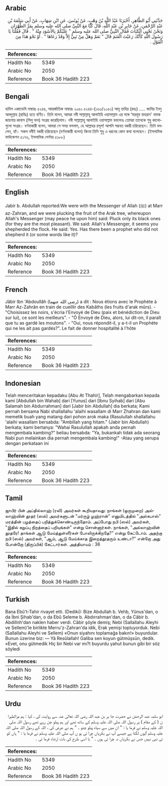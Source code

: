## Arabic


<div dir="rtl" lang="ar" style={{fontSize:'larger',backgroundColor:'#f8f9fa',padding:20}}>
حَدَّثَنِي أَبُو الطَّاهِرِ، أَخْبَرَنَا عَبْدُ اللَّهِ بْنُ وَهْبٍ، عَنْ يُونُسَ، عَنِ ابْنِ شِهَابٍ، عَنْ أَبِي سَلَمَةَ بْنِ عَبْدِ الرَّحْمَنِ، عَنْ جَابِرِ بْنِ عَبْدِ اللَّهِ، قَالَ كُنَّا مَعَ النَّبِيِّ صلى الله عليه وسلم بِمَرِّ الظَّهْرَانِ وَنَحْنُ نَجْنِي الْكَبَاثَ فَقَالَ النَّبِيُّ صلى الله عليه وسلم ‏"‏ عَلَيْكُمْ بِالأَسْوَدِ مِنْهُ ‏"‏ ‏.‏ قَالَ فَقُلْنَا يَا رَسُولَ اللَّهِ كَأَنَّكَ رَعَيْتَ الْغَنَمَ قَالَ ‏"‏ نَعَمْ وَهَلْ مِنْ نَبِيٍّ إِلاَّ وَقَدْ رَعَاهَا ‏"‏ ‏.‏ أَوْ نَحْوَ هَذَا مِنَ الْقَوْلِ ‏.‏
</div>
<div style={{backgroundColor:'#f8f9fa',padding:20, marginBottom: 10}}><table> <thead> <tr> <th>References:</th> <th></th> </tr> </thead> <tbody><tr><td>Hadith No</td><td>5349</td></tr><tr><td>Arabic No</td><td>2050</td></tr><tr><td>Reference</td><td>Book 36 Hadith 223</td></tr></tbody></table></div>

## Bengali


<div dir="ltr" lang="bn" style={{fontSize:'larger',backgroundColor:'#f8f9fa',padding:20}}>
হাদিস একাডেমি নাম্বারঃ ৫২৪৪, আন্তর্জাতিক নাম্বারঃ ২০৫০ ৫২৪৪-(১৬৩/২০৫০) আবূ তাহির (রহঃ) ..... জাবির ইবনু আবদুল্লাহ (রাযিঃ) হতে বর্ণিত। তিনি বলেন, আমরা নবী সাল্লাল্লাহু আলাইহি ওয়াসাল্লাম এর সঙ্গে ‘মারযুয যাহরান' নামক জায়গায় কাবাস (পিলু ফল) সংগ্রহ করেছিলাম। নবী সাল্লাল্লাহু আলাইহি ওয়াসাল্লাম বললেনঃ তোমরা তাথেকে শুধু কালোগুলো সংগ্রহ। বর্ণনাকারী বলেন, আমরা সে সময় বললাম, হে আল্লাহর রসূল! আপনি সম্ভবত বকরী চরিয়েছেন। তিনি বললেন, হ্যাঁ। সকল নবীই বকরী চরিয়েছেন (বর্ণনাকারী বলেন) কিংবা তিনি শুধু এ ধরনের কোন কথা বলেছেন। (ইসলামিক ফাউন্ডেশন ৫১৭৬, ইসলামিক সেন্টার ৫১৮৮)
</div>
<div style={{backgroundColor:'#f8f9fa',padding:20, marginBottom: 10}}><table> <thead> <tr> <th>References:</th> <th></th> </tr> </thead> <tbody><tr><td>Hadith No</td><td>5349</td></tr><tr><td>Arabic No</td><td>2050</td></tr><tr><td>Reference</td><td>Book 36 Hadith 223</td></tr></tbody></table></div>

## English


<div dir="ltr" lang="en" style={{fontSize:'larger',backgroundColor:'#f8f9fa',padding:20}}>
Jabir b. Abdullah reported:We were with the Messenger of Allah (ﷺ) at Marr az-Zahran, and we were plucking the fruit of the Arak tree, whereupon Allah's Messenger (may peace he upon him) said: Pluck only its black ones (for they are the most pleasant). We said: Allah's Messenger, it seems you shepherded the flock. He said: Yes. Has there been a prophet who did not shepherd it (or some words like it)?
</div>
<div style={{backgroundColor:'#f8f9fa',padding:20, marginBottom: 10}}><table> <thead> <tr> <th>References:</th> <th></th> </tr> </thead> <tbody><tr><td>Hadith No</td><td>5349</td></tr><tr><td>Arabic No</td><td>2050</td></tr><tr><td>Reference</td><td>Book 36 Hadith 223</td></tr></tbody></table></div>

## French


<div dir="ltr" lang="fr" style={{fontSize:'larger',backgroundColor:'#f8f9fa',padding:20}}>
Jâbir Ibn 'Abdoullâh (رضي الله عنهما) a dit : Nous étions avec le Prophète à Marr Az-Zahrân en train de cueillir des Kabâths (les fruits d'arak mûrs). - "Choisissez les noirs, s'écria l'Envoyé de Dieu (paix et bénédiction de Dieu sur lui), ce sont les meilleurs". - "Ô Envoyé de Dieu, alors, lui dit-on, il paraît que tu as gardé les moutons". - "Oui, nous répondit-il, y a-t-il un Prophète qui ne les ait pas gardés?". Le fait de donner hospitalité à l'hôte
</div>
<div style={{backgroundColor:'#f8f9fa',padding:20, marginBottom: 10}}><table> <thead> <tr> <th>References:</th> <th></th> </tr> </thead> <tbody><tr><td>Hadith No</td><td>5349</td></tr><tr><td>Arabic No</td><td>2050</td></tr><tr><td>Reference</td><td>Book 36 Hadith 223</td></tr></tbody></table></div>

## Indonesian


<div dir="ltr" lang="id" style={{fontSize:'larger',backgroundColor:'#f8f9fa',padding:20}}>
Telah menceritakan kepadaku [Abu At Thahir], Telah mengabarkan kepada kami [Abdullah bin Wahab] dari [Yunus] dari [Ibnu Syihab] dari [Abu Salamah bin Abdurrahman] dari [Jabir bin Abdullah] dia berkata; Kami pernah bersama Nabi shallallahu 'alaihi wasallam di Marr Zhahran dan kami memetik buah yang matang dari pohon arok maka (Rasulullah shallallahu 'alaihi wasallam bersabda: "Ambillah yang hitam." (Jabir bin Abdullah) berkata; kami bertanya: "Wahai Rasulullah apakah anda pernah mengembala kambing?" beliau bersabda: "Ya, bukankah tidak ada seorang Nabi pun melainkan dia pernah mengembala kambing!" -Atau yang serupa dengan perkataan ini
</div>
<div style={{backgroundColor:'#f8f9fa',padding:20, marginBottom: 10}}><table> <thead> <tr> <th>References:</th> <th></th> </tr> </thead> <tbody><tr><td>Hadith No</td><td>5349</td></tr><tr><td>Arabic No</td><td>2050</td></tr><tr><td>Reference</td><td>Book 36 Hadith 223</td></tr></tbody></table></div>

## Tamil


<div dir="ltr" lang="ta" style={{fontSize:'larger',backgroundColor:'#f8f9fa',padding:20}}>
ஜாபிர் பின் அப்தில்லாஹ் (ரலி) அவர்கள் கூறியதாவது: நாங்கள் (ஒருமுறை) அல்லாஹ்வின் தூதர் (ஸல்) அவர்களுடன் "மர்ருழ் ழஹ்ரான்" எனுமிடத்தில் "அல்கபாஸ்" மரத்தின் பழத்தைப் பறித்துக்கொண்டிருந்தோம். அப்போது நபி (ஸல்) அவர்கள், "இதில் கறுப்பு நிறத்தைப் பறியுங்கள்" என்று சொன்னார்கள். நாங்கள், "அல்லாஹ்வின் தூதரே! தாங்கள் ஆடு மேய்த்துள்ளீர்கள் போலிருக்கிறதே?" என்று கேட்டோம். அதற்கு நபி (ஸல்) அவர்கள், "ஆம், ஆடு மேய்க்காத இறைத்தூதரும் உண்டா?" என்றோ அது போன்றோ (திருப்பிக்) கேட்டார்கள். அத்தியாயம் : 36
</div>
<div style={{backgroundColor:'#f8f9fa',padding:20, marginBottom: 10}}><table> <thead> <tr> <th>References:</th> <th></th> </tr> </thead> <tbody><tr><td>Hadith No</td><td>5349</td></tr><tr><td>Arabic No</td><td>2050</td></tr><tr><td>Reference</td><td>Book 36 Hadith 223</td></tr></tbody></table></div>

## Turkish


<div dir="ltr" lang="tr" style={{fontSize:'larger',backgroundColor:'#f8f9fa',padding:20}}>
Bana Ebû't-Tahir rivayet etti. (Dediki): Bize Abdullah b. Vehb, Yûnus'dan, o da İbni Şihab'dan, o da Ebû Seleme b. Abdırrahman'dan, o da Câbir b. Abdillnh'dan naklen haber verdi. Câbir şöyle demiş; Nebi (Sallallahu Aleyhi ve Sellem)'le birlikte Merru'z-Zahran'da idik, Erak yemişi topluyorduk. Nebi (Sallallahu Aleyhi ve Sellem) «Onun siyahını toplamağa bakın!» buyurdular. Bunun üzerine biz: — Yâ Resûlallah! Galiba sen koyun gütmüşsün, dedik. «Evet, onu gütmedik Hiç bir Nebi var mı?t buyurdu yahut bunun gibi bir söz söyledi
</div>
<div style={{backgroundColor:'#f8f9fa',padding:20, marginBottom: 10}}><table> <thead> <tr> <th>References:</th> <th></th> </tr> </thead> <tbody><tr><td>Hadith No</td><td>5349</td></tr><tr><td>Arabic No</td><td>2050</td></tr><tr><td>Reference</td><td>Book 36 Hadith 223</td></tr></tbody></table></div>

## Urdu


<div dir="rtl" lang="ur" style={{fontSize:'larger',backgroundColor:'#f8f9fa',padding:20}}>
ابو سلمہ عبد الرحمٰن نے حضرت جا بر بن عبد اللہ رضی اللہ تعالیٰ عنہ سے روایت کی ، کہا : ہم مرالظہرا ن ( کے مقام ) پر رسول اللہ صلی اللہ علیہ وسلم کے ساتھ تھے اور ہم پیلو چن رہے تھے رسول اللہ صلی اللہ علیہ وسلم نے فرما یا : " ان میں سے سیاہ پیلو چنو ۔ " ہم نے عرض کی ، اللہ کے رسول اللہ صلی اللہ علیہ وسلم !یوں لگتا ہے جیسے آپ نے بکریاں چرا ئی ہو ں آپ صلی اللہ علیہ وسلم نے فرما یا : " ہاں کو ئی نبی نہیں جس نے بکریاں نہ چرا ئی ہوں ۔ " یا اسی طرح کی بات ارشاد فرما ئی ۔
</div>
<div style={{backgroundColor:'#f8f9fa',padding:20, marginBottom: 10}}><table> <thead> <tr> <th>References:</th> <th></th> </tr> </thead> <tbody><tr><td>Hadith No</td><td>5349</td></tr><tr><td>Arabic No</td><td>2050</td></tr><tr><td>Reference</td><td>Book 36 Hadith 223</td></tr></tbody></table></div>